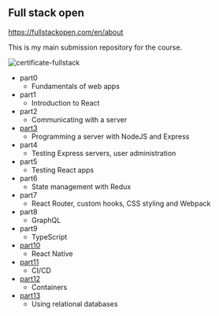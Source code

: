 ## Full stack open
https://fullstackopen.com/en/about

This is my main submission repository for the course.

![certificate-fullstack](https://user-images.githubusercontent.com/64977718/154258784-db90e1b1-4bbb-4c40-a10b-749fcaf6c90e.png)

- part0
    - Fundamentals of web apps
- part1
    - Introduction to React
- part2
    - Communicating with a server
- [part3](https://github.com/jamessl154/fullstackopen-part3)
    - Programming a server with NodeJS and Express
- part4
    - Testing Express servers, user administration
- part5
    - Testing React apps
- part6
    - State management with Redux
- part7
    - React Router, custom hooks, CSS styling and Webpack
- part8
    - GraphQL
- part9
    - TypeScript
- [part10](https://github.com/jamessl154/repo-review-app)
    - React Native
- [part11](https://github.com/jamessl154/full-stack-open-pokedex)
    - CI/CD
- [part12](https://github.com/jamessl154/fullstackopen-part12)
    - Containers
- [part13](https://github.com/jamessl154/fullstackopen-part13)
    - Using relational databases